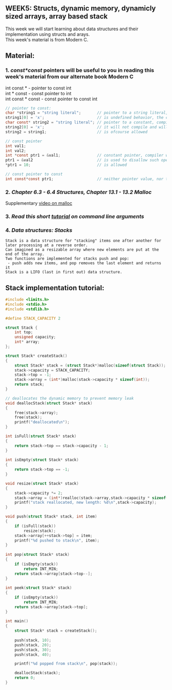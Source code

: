 ## WEEK5: Structs, dynamic memory, dynamicly sized arrays, array based stack
This week we will start learning about data structures and their implementation using structs and arays.   
This week's material is from Modern C.

## Material:
### 1. ***const\*const*** pointers will be useful to you in reading this week's material from our alternate book Modern C   
int const * - pointer to const int   
int * const - const pointer to int   
int const * const - const pointer to const int   
```c
// pointer to const:
char *string1 = "string literal";       // pointer to a string literal, the pointed value is immutable meaning is not allowed to be changed.
string1[0] = 'x';                       // is undefined behavior, the compiler will allow it, but you risk a runtime error
char const* string2 = "string literal"; // pointer to a constant, compiler will not allow changes to the pointed value
string2[0] = 'x';                       // it will not compile and will ensure a safer code
string2 = string1;                      // is ofcourse allowed

// const pointer
int val1;
int val2;
int *const ptr1 = &val1;                // constant pointer, compiler will not allow changes to the pointer value
ptr1 = &val2                            // is used to disallow such operations, will not compile
*ptr1 = 10;                             // is allowed 

// const pointer to const
int const*const ptr1;                   // neither pointer value, nor the pointed value can be changed
```

### 2. ***Chapter 6.3 - 6.4 Structures, Chapter 13.1 - 13.2 Malloc***  
Supplementary [video on malloc](https://www.youtube.com/watch?v=lQP4X3odvHE)
### 3. ***Read this short [tutorial](https://www.tutorialspoint.com/cprogramming/c_command_line_arguments.htm) on command line arguments***

### 4. ***Data structures: Stacks***  
```
Stack is a data structure for "stacking" items one after another for later processing at a reverse order.
Can imagined as a resizable array where new elements are put at the end of the array.
Two functions are implemented for stacks push and pop:
 - push adds new items, and pop removes the last element and returns it 
Stack is a LIFO (last in first out) data structure.
```
## Stack implementation tutorial:

```c
#include <limits.h> 
#include <stdio.h> 
#include <stdlib.h> 

#define STACK_CAPACITY 2 

struct Stack { 
    int top; 
    unsigned capacity; 
    int* array; 
}; 

struct Stack* createStack() 
{ 
    struct Stack* stack = (struct Stack*)malloc(sizeof(struct Stack)); 
    stack->capacity = STACK_CAPACITY; 
    stack->top = -1; 
    stack->array = (int*)malloc(stack->capacity * sizeof(int)); 
    return stack; 
} 

// deallocates the dynamic memory to prevent memory leak
void deallocStack(struct Stack* stack) 
{ 
    free(stack->array);
    free(stack);
    printf("deallocated\n"); 
} 

int isFull(struct Stack* stack) 
{ 
    return stack->top == stack->capacity - 1; 
} 
  
int isEmpty(struct Stack* stack) 
{ 
    return stack->top == -1; 
} 

void resize(struct Stack* stack) 
{
    stack->capacity *= 2;
    stack->array = (int*)realloc(stack->array,stack->capacity * sizeof(int));
    printf("stack reallocated, new length: %d\n",stack->capacity);
} 

void push(struct Stack* stack, int item) 
{ 
    if (isFull(stack)) 
        resize(stack);
    stack->array[++stack->top] = item; 
    printf("%d pushed to stack\n", item); 
} 
  
int pop(struct Stack* stack) 
{ 
    if (isEmpty(stack)) 
        return INT_MIN; 
    return stack->array[stack->top--]; 
} 
  
int peek(struct Stack* stack) 
{ 
    if (isEmpty(stack)) 
        return INT_MIN; 
    return stack->array[stack->top]; 
} 
  
int main() 
{ 
    struct Stack* stack = createStack(); 
  
    push(stack, 10); 
    push(stack, 20); 
    push(stack, 30);
    push(stack, 40);

    printf("%d popped from stack\n", pop(stack)); 

    deallocStack(stack);
    return 0; 
} 
```
